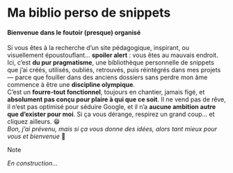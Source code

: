 # Ma biblio perso de snippets
#### **Bienvenue dans le foutoir (presque) organisé**  
Si vous êtes à la recherche d’un site pédagogique, inspirant, ou visuellement époustouflant... **spoiler alert** : vous êtes au mauvais endroit. Ici, c’est **du pur pragmatisme**, une bibliothèque personnelle de snippets que j’ai créés, utilisés, oubliés, retrouvés, puis réintégrés dans mes projets — parce que fouiller dans des anciens dossiers sans perdre mon âme commence à être une **discipline olympique**.  
C’est un **fourre-tout fonctionnel**, toujours en chantier, jamais figé, et **absolument pas conçu pour plaire à qui que ce soit**. Il ne vend pas de rêve, il n’est pas optimisé pour séduire Google, et il n’a **aucune ambition autre que d’exister pour moi**. Si ça vous dérange, respirez un grand coup… et cliquez ailleurs. 😁  
_Bon, j’ai prévenu, mais si ça vous donne des idées, alors tant mieux pour vous et bienvenue_ 🙂

> [!NOTE]
> _En construction..._
